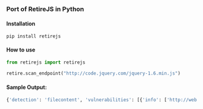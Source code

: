 ### Port of RetireJS in Python

#### Installation
`pip install retirejs`

#### How to use

```python
from retirejs import retirejs

retire.scan_endpoint("http://code.jquery.com/jquery-1.6.min.js")


```


#### Sample Output:

```python
{'detection': 'filecontent', 'vulnerabilities': [{'info': ['http://web.nvd.nist.gov/view/vuln/detail?vulnId=CVE-2011-4969', 'http://research.insecurelabs.org/jquery/test/'], 'identifiers': {'CVE': ['CVE-2011-4969']}, 'severity': 'medium'}, {'info': ['http://bugs.jquery.com/ticket/11290', 'http://research.insecurelabs.org/jquery/test/'], 'identifiers': {'bug': '11290', 'summary': 'Selector interpreted as HTML'}, 'severity': 'medium'}, {'info': ['https://github.com/jquery/jquery/issues/2432', 'http://blog.jquery.com/2016/01/08/jquery-2-2-and-1-12-released/'], 'identifiers': {'summary': '3rd party CORS request may execute'}, 'severity': 'medium'}], 'version': '1.6.0', 'component': 'jquery'}
```
